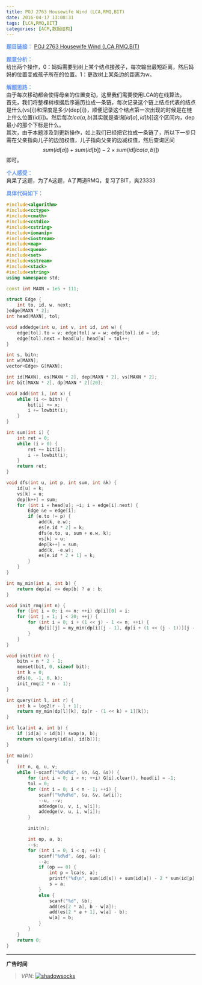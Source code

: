 ```yaml
---
title: POJ 2763 Housewife Wind (LCA,RMQ,BIT)
date: 2016-04-17 13:08:31
tags: [LCA,RMQ,BIT]
categories: [ACM,数据结构]
---
```


<font color="#6495ED">**题目链接：**</font>
[POJ 2763 Housewife Wind (LCA,RMQ,BIT)](http://acm.pku.edu.cn/JudgeOnline/problem?id=2763)

<font color="#6495ED">**题意分析：**</font>  
给出两个操作，0：妈妈需要到树上某个结点接孩子，每次输出最短距离，然后妈妈的位置变成孩子所在的位置。1：更改树上某条边的距离为w。
<!--more-->

<font color="#6495ED">**解题思路：**</font>  
由于每次移动都会使得母亲的位置变动，这里我们需要使用LCA的在线算法。  
首先，我们将整棵树根据后序遍历拉成一条链，每次记录这个链上结点代表的结点是什么(vs[i])和深度是多少(dep[i])，顺便记录这个结点第一次出现的时候是在链上什么位置(id[i])。然后每次$lca(a,b)$其实就是查询$[id[a],id[b]]$这个区间内，dep最小的那个下标是什么。  
其次，由于本题涉及到更新操作，如上我们已经把它拉成一条链了，所以下一步只需在父亲指向儿子的边加权值，儿子指向父亲的边减权值，然后查询区间$$sum(id[a])+sum(id[b])-2 \times sum(id[lca(a,b)])$$即可。

<font color="#6495ED">**个人感受：**</font>  
爽呆了这题，为了A这题，A了两道RMQ，复习了BIT，爽23333

<font color="#6495ED">**具体代码如下：**</font>

```c++
#include<algorithm>
#include<cctype>
#include<cmath>
#include<cstdio>
#include<cstring>
#include<iomanip>
#include<iostream>
#include<map>
#include<queue>
#include<set>
#include<sstream>
#include<stack>
#include<string>
using namespace std;

const int MAXN = 1e5 + 111;

struct Edge {
    int to, id, w, next;
}edge[MAXN * 2];
int head[MAXN], tol;

void addedge(int u, int v, int id, int w) {
    edge[tol].to = v; edge[tol].w = w; edge[tol].id = id;
    edge[tol].next = head[u]; head[u] = tol++;
}

int s, bitn;
int w[MAXN];
vector<Edge> G[MAXN];

int id[MAXN], es[MAXN * 2], dep[MAXN * 2], vs[MAXN * 2];
int bit[MAXN * 2], dp[MAXN * 2][20];

void add(int i, int x) {
    while (i <= bitn) {
        bit[i] += x;
        i += lowbit(i);
    }
}

int sum(int i) {
    int ret = 0;
    while (i > 0) {
        ret += bit[i];
        i -= lowbit(i);
    }
    return ret;
}

void dfs(int u, int p, int sum, int &k) {
    id[u] = k;
    vs[k] = u;
    dep[k++] = sum;
    for (int i = head[u]; ~i; i = edge[i].next) {
        Edge &e = edge[i];
        if (e.to != p) {
            add(k, e.w);
            es[e.id * 2] = k;
            dfs(e.to, u, sum + e.w, k);
            vs[k] = u;
            dep[k++] = sum;
            add(k, -e.w);
            es[e.id * 2 + 1] = k;
        }
    }
}

int my_min(int a, int b) {
    return dep[a] <= dep[b] ? a : b;
}

void init_rmq(int n) {
    for (int i = 0; i <= n; ++i) dp[i][0] = i;
    for (int j = 1; j < 20; ++j) {
        for (int i = 0; i + (1 << j) - 1 <= n; ++i) {
            dp[i][j] = my_min(dp[i][j - 1], dp[i + (1 << (j - 1))][j - 1]);
        }
    }
}

void init(int n) {
    bitn = n * 2 - 1;
    memset(bit, 0, sizeof bit);
    int k = 0;
    dfs(0, -1, 0, k);
    init_rmq(2 * n - 1);
}

int query(int l, int r) {
    int k = log2(r - l + 1);
    return my_min(dp[l][k], dp[r - (1 << k) + 1][k]);
}

int lca(int a, int b) {
    if (id[a] > id[b]) swap(a, b);
    return vs[query(id[a], id[b])];
}

int main()
{
    int n, q, u, v;
    while (~scanf("%d%d%d", &n, &q, &s)) {
        for (int i = 0; i < n; ++i) G[i].clear(), head[i] = -1;
        tol = 0;
        for (int i = 0; i < n - 1; ++i) {
            scanf("%d%d%d", &u, &v, &w[i]);
            --u, --v;
            addedge(u, v, i, w[i]);
            addedge(v, u, i, w[i]);
        }

        init(n);

        int op, a, b;
        --s;
        for (int i = 0; i < q; ++i) {
            scanf("%d%d", &op, &a);
            --a;
            if (op == 0) {
                int p = lca(s, a);
                printf("%d\n", sum(id[s]) + sum(id[a]) - 2 * sum(id[p]));
                s = a;
            }
            else {
                scanf("%d", &b);
                add(es[2 * a], b - w[a]);
                add(es[2 * a + 1], w[a] - b);
                w[a] = b;
            }
        }
    }
    return 0;
}

```



---

**广告时间**

> *VPN*: <a href="https://portal.shadowsocks.la/aff.php?aff=11951" target="_blank">![shadowsocks](https://github.com/GooZy/GooZy.github.io/blob/hexo/source/images/shadowsocks.png?raw=true)</a>

